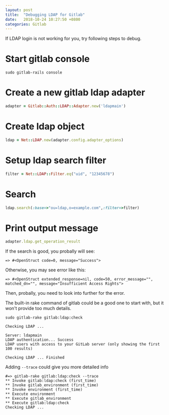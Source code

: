 ```yaml
---
layout: post
title:  "Debugging LDAP for Gitlab"
date:   2018-10-24 10:27:50 +0800
categories: Gitlab
---
```


If LDAP login is not working for you, try following steps to debug.

# Start gitlab console
```shell
sudo gitlab-rails console
```

# Create a new gitlab ldap adapter
```ruby
adapter = Gitlab::Auth::LDAP::Adapter.new('ldapmain')
```

# Create ldap object
```ruby
ldap = Net::LDAP.new(adapter.config.adapter_options)
```

# Setup ldap search filter
```ruby
filter = Net::LDAP::Filter.eq("uid", "12345678")
```

# Search
```ruby
ldap.search(:base=>"ou=ldap,o=example.com",:filter=>filter)
```

# Print output message
```ruby
adapter.ldap.get_operation_result
```
If the search is good, you probally will see:
```console
=> #<OpenStruct code=0, message="Success">
```
Otherwise, you may see error like this:
```console
=> #<OpenStruct extended_response=nil, code=50, error_message="", matched_dn="", message="Insufficient Access Rights">
```
Then, probally, you need to look into further for the error.

The built-in rake command of gitlab could be a good one to start with, but it won't provide too much details.
```shell
sudo gitlab-rake gitlab:ldap:check

Checking LDAP ...

Server: ldapmain
LDAP authentication... Success
LDAP users with access to your GitLab server (only showing the first 100 results)

Checking LDAP ... Finished
```

Adding `--trace` could give you more detailed info
```shell
#=> gitlab-rake gitlab:ldap:check --trace
** Invoke gitlab:ldap:check (first_time)
** Invoke gitlab_environment (first_time)
** Invoke environment (first_time)
** Execute environment
** Execute gitlab_environment
** Execute gitlab:ldap:check
Checking LDAP ...
```
[Webhooks]: https://docs.gitlab.com/ee/security/webhooks.html
[apis]: https://docs.gitlab.com/ee/api/settings.html
